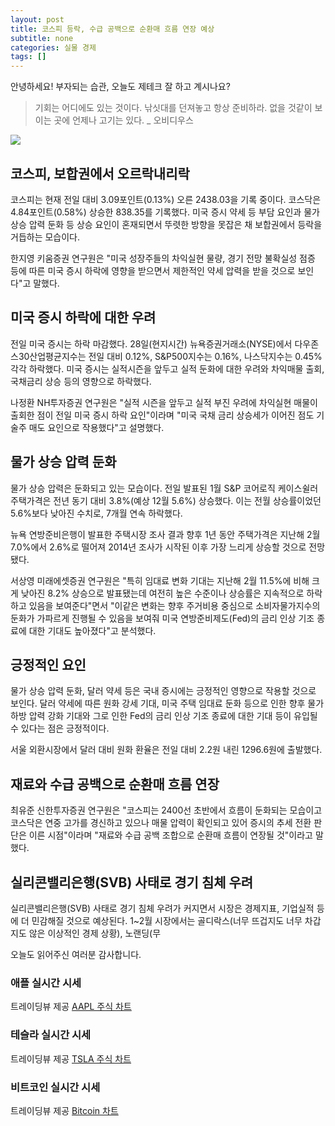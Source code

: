 ```yaml
---
layout: post
title: 코스피 등락, 수급 공백으로 순환매 흐름 연장 예상
subtitle: none
categories: 실물 경제
tags: []
---
```


안녕하세요! 부자되는 습관, 오늘도 제테크 잘 하고 계시나요?

> 기회는 어디에도 있는 것이다. 낚싯대를 던져놓고 항상 준비하라. 없을 것같이 보이는 곳에 언제나 고기는 있다. _ 오비디우스






![](https://source.unsplash.com/800x450/?luxury)

##  코스피, 보합권에서 오르락내리락

코스피는 현재 전일 대비 3.09포인트(0.13%) 오른 2438.03을 기록 중이다. 코스닥은 4.84포인트(0.58%) 상승한 838.35를 기록했다. 미국 증시 약세 등 부담 요인과 물가 상승 압력 둔화 등 상승 요인이 혼재되면서 뚜렷한 방향을 못잡은 채 보합권에서 등락을 거듭하는 모습이다.

한지영 키움증권 연구원은 "미국 성장주들의 차익실현 물량, 경기 전망 불확실성 점증 등에 따른 미국 증시 하락에 영향을 받으면서 제한적인 약세 압력을 받을 것으로 보인다"고 말했다.

## 미국 증시 하락에 대한 우려

전일 미국 증시는 하락 마감했다. 28일(현지시간) 뉴욕증권거래소(NYSE)에서 다우존스30산업평균지수는 전일 대비 0.12%, S&P500지수는 0.16%, 나스닥지수는 0.45% 각각 하락했다. 미국 증시는 실적시즌을 앞두고 실적 둔화에 대한 우려와 차익매물 출회, 국채금리 상승 등의 영향으로 하락했다.

나정환 NH투자증권 연구원은 "실적 시즌을 앞두고 실적 부진 우려에 차익실현 매물이 출회한 점이 전일 미국 증시 하락 요인"이라며 "미국 국채 금리 상승세가 이어진 점도 기술주 매도 요인으로 작용했다"고 설명했다. 

## 물가 상승 압력 둔화

물가 상승 압력은 둔화되고 있는 모습이다. 전일 발표된 1월 S&P 코어로직 케이스쉴러 주택가격은 전년 동기 대비 3.8%(예상 12월 5.6%) 상승했다. 이는 전월 상승률이었던 5.6%보다 낮아진 수치로, 7개월 연속 하락했다. 

뉴욕 연방준비은행이 발표한 주택시장 조사 결과 향후 1년 동안 주택가격은 지난해 2월 7.0%에서 2.6%로 떨어져 2014년 조사가 시작된 이후 가장 느리게 상승할 것으로 전망됐다. 

서상영 미래에셋증권 연구원은 "특히 임대료 변화 기대는 지난해 2월 11.5%에 비해 크게 낮아진 8.2% 상승으로 발표됐는데 여전히 높은 수준이나 상승률은 지속적으로 하락하고 있음을 보여준다"면서 "이같은 변화는 향후 주거비용 중심으로 소비자물가지수의 둔화가 가파르게 진행될 수 있음을 보여줘 미국 연방준비제도(Fed)의 금리 인상 기조 종료에 대한 기대도 높아졌다"고 분석했다.

## 긍정적인 요인

물가 상승 압력 둔화, 달러 약세 등은 국내 증시에는 긍정적인 영향으로 작용할 것으로 보인다. 달러 약세에 따른 원화 강세 기대, 미국 주택 임대료 둔화 등으로 인한 향후 물가 하방 압력 강화 기대와 그로 인한 Fed의 금리 인상 기조 종료에 대한 기대 등이 유입될 수 있다는 점은 긍정적이다.

서울 외환시장에서 달러 대비 원화 환율은 전일 대비 2.2원 내린 1296.6원에 출발했다.

## 재료와 수급 공백으로 순환매 흐름 연장

최유준 신한투자증권 연구원은 "코스피는 2400선 초반에서 흐름이 둔화되는 모습이고 코스닥은 연중 고가를 경신하고 있으나 매물 압력이 확인되고 있어 증시의 추세 전환 판단은 이른 시점"이라며 "재료와 수급 공백 조합으로 순환매 흐름이 연장될 것"이라고 말했다.

## 실리콘밸리은행(SVB) 사태로 경기 침체 우려

실리콘밸리은행(SVB) 사태로 경기 침체 우려가 커지면서 시장은 경제지표, 기업실적 등에 더 민감해질 것으로 예상된다. 1~2월 시장에서는 골디락스(너무 뜨겁지도 너무 차갑지도 않은 이상적인 경제 상황), 노랜딩(무

오늘도 읽어주신 여러분 감사합니다.

### 애플 실시간 시세


<!-- TradingView Widget BEGIN -->
<div class="tradingview-widget-container">
  <div id="tradingview_6a264"></div>
  <div class="tradingview-widget-copyright">트레이딩뷰 제공 <a href="https://kr.tradingview.com/symbols/NASDAQ-AAPL/" rel="noopener" target="_blank"><span class="blue-text">AAPL 주식 차트</span></a></div>
  <script type="text/javascript" src="https://s3.tradingview.com/tv.js"></script>
  <script type="text/javascript">
  new TradingView.widget(
  {
  "autosize": true,
  "symbol": "NASDAQ:AAPL",
  "interval": "D",
  "timezone": "Asia/Seoul",
  "theme": "light",
  "style": "1",
  "locale": "kr",
  "toolbar_bg": "#f1f3f6",
  "enable_publishing": false,
  "hide_top_toolbar": true,
  "hide_legend": true,
  "save_image": false,
  "container_id": "tradingview_6a264"
}
  );
  </script>
</div>
<!-- TradingView Widget END -->


### 테슬라 실시간 시세


<!-- TradingView Widget BEGIN -->
<div class="tradingview-widget-container">
  <div id="tradingview_39d77"></div>
  <div class="tradingview-widget-copyright">트레이딩뷰 제공 <a href="https://kr.tradingview.com/symbols/NASDAQ-TSLA/" rel="noopener" target="_blank"><span class="blue-text">TSLA 주식 차트</span></a></div>
  <script type="text/javascript" src="https://s3.tradingview.com/tv.js"></script>
  <script type="text/javascript">
  new TradingView.widget(
  {
  "autosize": true,
  "symbol": "NASDAQ:TSLA",
  "interval": "D",
  "timezone": "Asia/Seoul",
  "theme": "light",
  "style": "1",
  "locale": "kr",
  "toolbar_bg": "#f1f3f6",
  "enable_publishing": false,
  "hide_top_toolbar": true,
  "hide_legend": true,
  "save_image": false,
  "container_id": "tradingview_39d77"
}
  );
  </script>
</div>
<!-- TradingView Widget END -->


### 비트코인 실시간 시세


<!-- TradingView Widget BEGIN -->
<div class="tradingview-widget-container">
  <div id="tradingview_3f91e"></div>
  <div class="tradingview-widget-copyright">트레이딩뷰 제공 <a href="https://kr.tradingview.com/symbols/BTCUSD/?exchange=BITSTAMP" rel="noopener" target="_blank"><span class="blue-text">Bitcoin 차트</span></a></div>
  <script type="text/javascript" src="https://s3.tradingview.com/tv.js"></script>
  <script type="text/javascript">
  new TradingView.widget(
  {
  "autosize": true,
  "symbol": "BITSTAMP:BTCUSD",
  "interval": "D",
  "timezone": "Asia/Seoul",
  "theme": "light",
  "style": "1",
  "locale": "kr",
  "toolbar_bg": "#f1f3f6",
  "enable_publishing": false,
  "hide_top_toolbar": true,
  "hide_legend": true,
  "save_image": false,
  "container_id": "tradingview_3f91e"
}
  );
  </script>
</div>
<!-- TradingView Widget END -->

